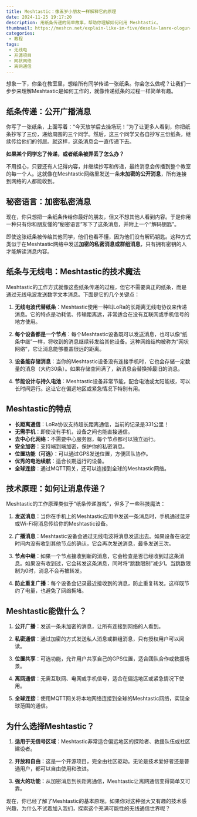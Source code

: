 ```yaml
---
title: Meshtastic：像五岁小朋友一样解释它的原理
date: 2024-11-25 19:17:20
description: 用纸条传递的简单故事，帮助你理解如何利用 Meshtastic。
thumbnail: https://meshcn.net/explain-like-im-five/desola-lanre-ologun-BVr3XaBiWLU-unsplash.webp
categories:
 - 教程
tags:
 - 无线电
 - 开源项目
 - 网状网络
 - 离网通信
---
```


想象一下，你坐在教室里，想给所有同学传递一张纸条。你会怎么做呢？让我们一步步来理解Meshtastic是如何工作的，就像传递纸条的过程一样简单有趣。

## **纸条传递：公开广播消息**

你写了一张纸条，上面写着：“今天放学后去操场玩！”为了让更多人看到，你把纸条抄写了三份，递给周围的三个同学。然后，这三个同学又各自抄写三份纸条，继续传给他们的邻居。就这样，这条消息会一直传递下去。

**如果某个同学忘了传递，或者纸条被弄丢了怎么办？**  

不用担心，只要还有人记得内容，并继续抄写和传递，最终消息会传播到整个教室的每一个人。这就像在Meshtastic网络里发送一条**未加密的公开消息**，所有连接到网络的人都能收到。

## **秘密语言：加密私密消息**

现在，你只想把一条纸条传给你最好的朋友，但又不想其他人看到内容。于是你用一种只有你和朋友懂的“秘密语言”写下了这条消息，并附上一个“解码钥匙”。  

即使这张纸条被传给其他同学，他们也看不懂，因为他们没有解码钥匙。这种方式类似于在Meshtastic网络中发送**加密的私密消息或群组消息**，只有拥有密钥的人才能解读消息内容。

## **纸条与无线电：Meshtastic的技术魔法**

Meshtastic的工作方式就像这些纸条传递的过程，但它不需要真正的纸条，而是通过无线电波发送数字文本消息。下面是它的几个关键点：

1. **无线电波代替纸条**：Meshtastic使用一种叫LoRa的长距离无线电协议来传递消息。它的特点是功耗低、传输距离远，非常适合在没有互联网或手机信号的地方使用。

2. **每个设备都是一个节点**：每个Meshtastic设备既可以发送消息，也可以像“纸条中继”一样，将收到的消息继续转发给其他设备。这种网络结构被称为“网状网络”，它让消息能够覆盖很远的距离。

3. **设备能存储消息**：当你的Meshtastic设备没有连接手机时，它也会存储一定数量的消息（大约30条）。如果存储空间满了，新消息会替换掉最旧的消息。

4. **节能设计与持久电池**：Meshtastic设备非常节能，配合电池或太阳能板，可以长时间运行。这让它在偏远地区或紧急情况下特别有用。

## **Meshtastic的特点**

- **长距离通信**：LoRa协议支持超长距离通信，当前的记录是331公里！  
- **无需手机**：即使没有手机，设备之间也能直接通信。  
- **去中心化网络**：不需要中心服务器，每个节点都可以独立运行。  
- **安全加密**：支持端到端加密，保护你的私密消息。  
- **位置功能（可选）**：可以通过GPS发送位置，方便团队协作。  
- **优秀的电池续航**：适合长期运行的设备。  
- **全球连接**：通过MQTT网关，还可以连接到全球的Meshtastic网络。

## **技术原理：如何让消息传递？**

Meshtastic的工作原理类似于“纸条传递游戏”，但多了一些科技魔法：

1. **发送消息**：当你在手机上的Meshtastic应用中发送一条消息时，手机通过蓝牙或Wi-Fi将消息传给你的Meshtastic设备。

2. **广播消息**：Meshtastic设备会通过无线电波将消息发送出去。如果设备在设定时间内没有收到其他节点的确认，它会再次发送消息，最多发送三次。

3. **节点中继**：如果一个节点接收到新的消息，它会检查是否已经收到过这条消息。如果没有收到过，它会转发这条消息，同时将“跳数限制”减少1。当跳数限制为0时，消息不会再被转发。

4. **防止重复广播**：每个设备会记录最近接收到的消息，防止重复转发。这样既节约了电量，也避免了网络拥堵。

## **Meshtastic能做什么？**

1. **公开广播**：发送一条未加密的消息，让所有连接到网络的人看到。

2. **私密通信**：通过加密的方式发送私人消息或群组消息，只有授权用户可以阅读。

3. **位置共享**：可选功能，允许用户共享自己的GPS位置，适合团队合作或救援场景。

4. **离网通信**：无需互联网、电网或手机信号，适合在偏远地区或紧急情况下使用。

5. **全球连接**：使用MQTT网关将本地网络连接到全球的Meshtastic网络，实现全球范围的通信。

## **为什么选择Meshtastic？**

1. **适用于无信号区域**：Meshtastic非常适合偏远地区的探险者、救援队伍或社区建设者。

2. **开放和自由**：这是一个开源项目，完全由社区驱动。无论是技术爱好者还是普通用户，都可以自由使用和改进。

3. **强大的功能**：从加密消息到长距离通信，Meshtastic让离网通信变得简单又可靠。

现在，你已经了解了Meshtastic的基本原理。如果你对这种强大又有趣的技术感兴趣，为什么不试着加入我们，探索这个充满可能性的无线通信世界呢？